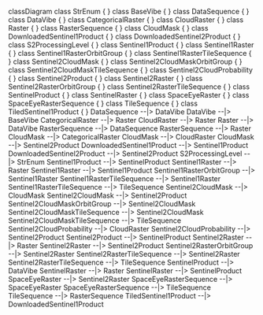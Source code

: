 <script src="https://cdn.jsdelivr.net/npm/mermaid/dist/mermaid.min.js"></script>
<div class="mermaid">

classDiagram
  class StrEnum {
  }
  class BaseVibe {
  }
  class DataSequence {
  }
  class DataVibe {
  }
  class CategoricalRaster {
  }
  class CloudRaster {
  }
  class Raster {
  }
  class RasterSequence {
  }
  class CloudMask {
  }
  class DownloadedSentinel1Product {
  }
  class DownloadedSentinel2Product {
  }
  class S2ProcessingLevel {
  }
  class Sentinel1Product {
  }
  class Sentinel1Raster {
  }
  class Sentinel1RasterOrbitGroup {
  }
  class Sentinel1RasterTileSequence {
  }
  class Sentinel2CloudMask {
  }
  class Sentinel2CloudMaskOrbitGroup {
  }
  class Sentinel2CloudMaskTileSequence {
  }
  class Sentinel2CloudProbability {
  }
  class Sentinel2Product {
  }
  class Sentinel2Raster {
  }
  class Sentinel2RasterOrbitGroup {
  }
  class Sentinel2RasterTileSequence {
  }
  class SentinelProduct {
  }
  class SentinelRaster {
  }
  class SpaceEyeRaster {
  }
  class SpaceEyeRasterSequence {
  }
  class TileSequence {
  }
  class TiledSentinel1Product {
  }
  DataSequence --|> DataVibe
  DataVibe --|> BaseVibe
  CategoricalRaster --|> Raster
  CloudRaster --|> Raster
  Raster --|> DataVibe
  RasterSequence --|> DataSequence
  RasterSequence --|> Raster
  CloudMask --|> CategoricalRaster
  CloudMask --|> CloudRaster
  CloudMask --|> Sentinel2Product
  DownloadedSentinel1Product --|> Sentinel1Product
  DownloadedSentinel2Product --|> Sentinel2Product
  S2ProcessingLevel --|> StrEnum
  Sentinel1Product --|> SentinelProduct
  Sentinel1Raster --|> Raster
  Sentinel1Raster --|> Sentinel1Product
  Sentinel1RasterOrbitGroup --|> Sentinel1Raster
  Sentinel1RasterTileSequence --|> Sentinel1Raster
  Sentinel1RasterTileSequence --|> TileSequence
  Sentinel2CloudMask --|> CloudMask
  Sentinel2CloudMask --|> Sentinel2Product
  Sentinel2CloudMaskOrbitGroup --|> Sentinel2CloudMask
  Sentinel2CloudMaskTileSequence --|> Sentinel2CloudMask
  Sentinel2CloudMaskTileSequence --|> TileSequence
  Sentinel2CloudProbability --|> CloudRaster
  Sentinel2CloudProbability --|> Sentinel2Product
  Sentinel2Product --|> SentinelProduct
  Sentinel2Raster --|> Raster
  Sentinel2Raster --|> Sentinel2Product
  Sentinel2RasterOrbitGroup --|> Sentinel2Raster
  Sentinel2RasterTileSequence --|> Sentinel2Raster
  Sentinel2RasterTileSequence --|> TileSequence
  SentinelProduct --|> DataVibe
  SentinelRaster --|> Raster
  SentinelRaster --|> SentinelProduct
  SpaceEyeRaster --|> Sentinel2Raster
  SpaceEyeRasterSequence --|> SpaceEyeRaster
  SpaceEyeRasterSequence --|> TileSequence
  TileSequence --|> RasterSequence
  TiledSentinel1Product --|> DownloadedSentinel1Product


</div>